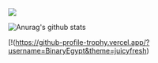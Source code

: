 
<img src="https://discord.c99.nl/widget/theme-3/693885501916053575.png"/>


![Anurag's github stats](https://github-readme-stats.vercel.app/api?username=BinaryEgypt&show_icons=true&theme=radical)

[!(https://github-profile-trophy.vercel.app/?username=BinaryEgypt&theme=juicyfresh)


